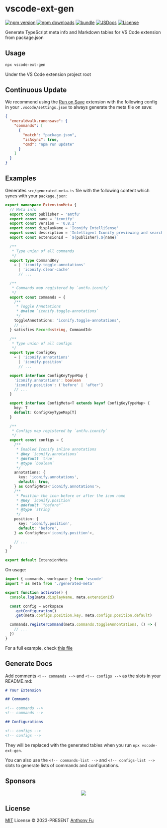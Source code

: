 # vscode-ext-gen

[![npm version][npm-version-src]][npm-version-href]
[![npm downloads][npm-downloads-src]][npm-downloads-href]
[![bundle][bundle-src]][bundle-href]
[![JSDocs][jsdocs-src]][jsdocs-href]
[![License][license-src]][license-href]

Generate TypeScript meta info and Markdown tables for VS Code extension from package.json

## Usage

```bash
npx vscode-ext-gen
```

Under the VS Code extension project root

## Continuous Update

We recommend using the [Run on Save](https://marketplace.visualstudio.com/items?itemName=emeraldwalk.RunOnSave) extension with the following config in your `.vscode/settings.json` to always generate the meta file on save:

```json
{
  "emeraldwalk.runonsave": {
    "commands": [
      {
        "match": "package.json",
        "isAsync": true,
        "cmd": "npm run update"
      }
    ]
  }
}
```

## Examples

Generates `src/generated-meta.ts` file with the following content which syncs with your `package.json`:

```ts
export namespace ExtensionMeta {
  // Meta info
  export const publisher = 'antfu'
  export const name = 'iconify'
  export const version = '0.8.1'
  export const displayName = 'Iconify IntelliSense'
  export const description = 'Intelligent Iconify previewing and searching for VS Code'
  export const extensionId = `${publisher}.${name}`

  /**
   * Type union of all commands
   */
  export type CommandKey
    = | 'iconify.toggle-annotations'
      | 'iconify.clear-cache'
      // ...

  /**
   * Commands map registered by `antfu.iconify`
   */
  export const commands = {
    /**
     * Toggle Annotations
     * @value `iconify.toggle-annotations`
     */
    toggleAnnotations: 'iconify.toggle-annotations',
    // ...
  } satisfies Record<string, CommandId>

  /**
   * Type union of all configs
   */
  export type ConfigKey
    = | 'iconify.annotations'
      | 'iconify.position'
      // ...

  export interface ConfigKeyTypeMap {
    'iconify.annotations': boolean
    'iconify.position': ('before' | 'after')
    // ...
  }

  export interface ConfigMeta<T extends keyof ConfigKeyTypeMap> {
    key: T
    default: ConfigKeyTypeMap[T]
  }

  /**
   * Configs map registered by `antfu.iconify`
   */
  export const configs = {
    /**
     * Enabled Iconify inline annotations
     * @key `iconify.annotations`
     * @default `true`
     * @type `boolean`
     */
    annotations: {
      key: 'iconify.annotations',
      default: true,
    } as ConfigMeta<'iconify.annotations'>,
    /**
     * Position the icon before or after the icon name
     * @key `iconify.position`
     * @default `"before"`
     * @type `string`
     */
    position: {
      key: 'iconify.position',
      default: 'before',
    } as ConfigMeta<'iconify.position'>,

    // ...
  }
}

export default ExtensionMeta
```

On usage:

```ts
import { commands, workspace } from 'vscode'
import * as meta from './generated-meta'

export function activate() {
  console.log(meta.displayName, meta.extensionId)

  const config = workspace
    .getConfiguration()
    .get(meta.configs.position.key, meta.configs.position.default)

  commands.registerCommand(meta.commands.toggleAnnontations, () => {
    // ...
  })
}
```

For a full example, check [this file](./test/output/vscode-iconify.ts)

## Generate Docs

Add comments `<!-- commands -->` and `<!-- configs -->` as the slots in your README.md:

```md
# Your Extension

## Commands

<!-- commands -->
<!-- commands -->

## Configurations

<!-- configs -->
<!-- configs -->
```

They will be replaced with the generated tables when you run `npx vscode-ext-gen`.

You can also use the `<!-- commands-list -->` and `<!-- configs-list -->` slots to generate lists of commands and configurations.

## Sponsors

<p align="center">
  <a href="https://cdn.jsdelivr.net/gh/antfu/static/sponsors.svg">
    <img src='https://cdn.jsdelivr.net/gh/antfu/static/sponsors.svg'/>
  </a>
</p>

## License

[MIT](./LICENSE) License © 2023-PRESENT [Anthony Fu](https://github.com/antfu)

<!-- Badges -->

[npm-version-src]: https://img.shields.io/npm/v/vscode-ext-gen?style=flat&colorA=080f12&colorB=1fa669
[npm-version-href]: https://npmjs.com/package/vscode-ext-gen
[npm-downloads-src]: https://img.shields.io/npm/dm/vscode-ext-gen?style=flat&colorA=080f12&colorB=1fa669
[npm-downloads-href]: https://npmjs.com/package/vscode-ext-gen
[bundle-src]: https://img.shields.io/bundlephobia/minzip/vscode-ext-gen?style=flat&colorA=080f12&colorB=1fa669&label=minzip
[bundle-href]: https://bundlephobia.com/result?p=vscode-ext-gen
[license-src]: https://img.shields.io/github/license/antfu/vscode-ext-gen.svg?style=flat&colorA=080f12&colorB=1fa669
[license-href]: https://github.com/antfu/vscode-ext-gen/blob/main/LICENSE
[jsdocs-src]: https://img.shields.io/badge/jsdocs-reference-080f12?style=flat&colorA=080f12&colorB=1fa669
[jsdocs-href]: https://www.jsdocs.io/package/vscode-ext-gen
